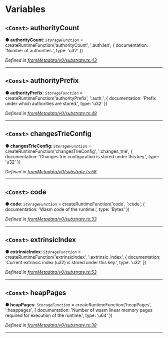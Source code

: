 

# Variables

<a id="authoritycount"></a>

## `<Const>` authorityCount

**● authorityCount**: *`StorageFunction`* =  createRuntimeFunction('authorityCount', ':auth:len', {
  documentation: 'Number of authorities.',
  type: 'u32'
})

*Defined in [fromMetadata/v0/substrate.ts:43](https://github.com/polkadot-js/api/blob/5a857a3/packages/type-storage/src/fromMetadata/v0/substrate.ts#L43)*

___
<a id="authorityprefix"></a>

## `<Const>` authorityPrefix

**● authorityPrefix**: *`StorageFunction`* =  createRuntimeFunction('authorityPrefix', ':auth:', {
  documentation: 'Prefix under which authorities are stored.',
  type: 'u32'
})

*Defined in [fromMetadata/v0/substrate.ts:48](https://github.com/polkadot-js/api/blob/5a857a3/packages/type-storage/src/fromMetadata/v0/substrate.ts#L48)*

___
<a id="changestrieconfig"></a>

## `<Const>` changesTrieConfig

**● changesTrieConfig**: *`StorageFunction`* =  createRuntimeFunction('changesTrieConfig', ':changes_trie', {
  documentation: 'Changes trie configuration is stored under this key.',
  type: 'u32'
})

*Defined in [fromMetadata/v0/substrate.ts:58](https://github.com/polkadot-js/api/blob/5a857a3/packages/type-storage/src/fromMetadata/v0/substrate.ts#L58)*

___
<a id="code"></a>

## `<Const>` code

**● code**: *`StorageFunction`* =  createRuntimeFunction('code', ':code', {
  documentation: 'Wasm code of the runtime.',
  type: 'Bytes'
})

*Defined in [fromMetadata/v0/substrate.ts:33](https://github.com/polkadot-js/api/blob/5a857a3/packages/type-storage/src/fromMetadata/v0/substrate.ts#L33)*

___
<a id="extrinsicindex"></a>

## `<Const>` extrinsicIndex

**● extrinsicIndex**: *`StorageFunction`* =  createRuntimeFunction('extrinsicIndex', ':extrinsic_index', {
  documentation: 'Current extrinsic index (u32) is stored under this key.',
  type: 'u32'
})

*Defined in [fromMetadata/v0/substrate.ts:53](https://github.com/polkadot-js/api/blob/5a857a3/packages/type-storage/src/fromMetadata/v0/substrate.ts#L53)*

___
<a id="heappages"></a>

## `<Const>` heapPages

**● heapPages**: *`StorageFunction`* =  createRuntimeFunction('heapPages', ':heappages', {
  documentation: 'Number of wasm linear memory pages required for execution of the runtime.',
  type: 'u64'
})

*Defined in [fromMetadata/v0/substrate.ts:38](https://github.com/polkadot-js/api/blob/5a857a3/packages/type-storage/src/fromMetadata/v0/substrate.ts#L38)*

___

